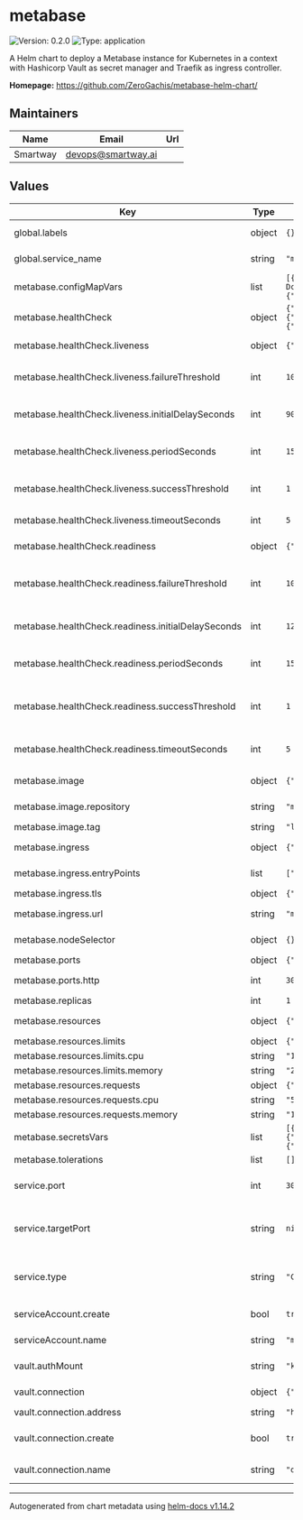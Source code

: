 # metabase

![Version: 0.2.0](https://img.shields.io/badge/Version-0.2.0-informational?style=flat-square) ![Type: application](https://img.shields.io/badge/Type-application-informational?style=flat-square)

A Helm chart to deploy a Metabase instance for Kubernetes in a context with Hashicorp Vault as secret manager and Traefik as ingress controller.

**Homepage:** <https://github.com/ZeroGachis/metabase-helm-chart/>

## Maintainers

| Name | Email | Url |
| ---- | ------ | --- |
| Smartway | <devops@smartway.ai> |  |

## Values

| Key | Type | Default | Description |
|-----|------|---------|-------------|
| global.labels | object | `{}` | Global labels applied to all resources |
| global.service_name | string | `"metabase"` | Service name used for resource naming |
| metabase.configMapVars | list | `[{"name":"MB_DB_TYPE","value":"h2"},{"name":"MB_DB_PORT","value":"5432"},{"name":"JAVA_OPTS","value":"-Xmx2g -Dc3p0.maxIdleTime=900 -Dc3p0.maxIdleTimeExcessConnections=1500"},{"name":"MB_REDIRECT_ALL_REQUESTS_TO_HTTPS","value":"false"}]` | ConfigMap variables configuration |
| metabase.healthCheck | object | `{"liveness":{"failureThreshold":10,"initialDelaySeconds":90,"periodSeconds":15,"successThreshold":1,"timeoutSeconds":5},"readiness":{"failureThreshold":10,"initialDelaySeconds":120,"periodSeconds":15,"successThreshold":1,"timeoutSeconds":5}}` | Health check configuration |
| metabase.healthCheck.liveness | object | `{"failureThreshold":10,"initialDelaySeconds":90,"periodSeconds":15,"successThreshold":1,"timeoutSeconds":5}` | Liveness probe configuration |
| metabase.healthCheck.liveness.failureThreshold | int | `10` | Number of failed checks before restarting container |
| metabase.healthCheck.liveness.initialDelaySeconds | int | `90` | Initial delay before liveness probe starts (seconds) |
| metabase.healthCheck.liveness.periodSeconds | int | `15` | Period between liveness probe checks (seconds) |
| metabase.healthCheck.liveness.successThreshold | int | `1` | Number of successful checks needed for liveness |
| metabase.healthCheck.liveness.timeoutSeconds | int | `5` | Timeout for liveness probe (seconds) |
| metabase.healthCheck.readiness | object | `{"failureThreshold":10,"initialDelaySeconds":120,"periodSeconds":15,"successThreshold":1,"timeoutSeconds":5}` | Readiness probe configuration |
| metabase.healthCheck.readiness.failureThreshold | int | `10` | Number of failed checks before marking as not ready |
| metabase.healthCheck.readiness.initialDelaySeconds | int | `120` | Initial delay before readiness probe starts (seconds) |
| metabase.healthCheck.readiness.periodSeconds | int | `15` | Period between readiness probe checks (seconds) |
| metabase.healthCheck.readiness.successThreshold | int | `1` | Number of successful checks needed for readiness |
| metabase.healthCheck.readiness.timeoutSeconds | int | `5` | Timeout for readiness probe (seconds) |
| metabase.image | object | `{"repository":"metabase/metabase","tag":"latest"}` | Metabase image configuration |
| metabase.image.repository | string | `"metabase/metabase"` | Metabase image repository |
| metabase.image.tag | string | `"latest"` | Metabase image tag |
| metabase.ingress | object | `{"entryPoints":["internal"],"tls":{"enabled":false,"secretName":""},"url":"metabase.example.com"}` | IngressRoute configuration |
| metabase.ingress.entryPoints | list | `["internal"]` | Entry points for Traefik |
| metabase.ingress.tls | object | `{"enabled":false,"secretName":""}` | TLS configuration |
| metabase.ingress.url | string | `"metabase.example.com"` | IngressRoute URL/hostname |
| metabase.nodeSelector | object | `{}` | Node selector for pod placement |
| metabase.ports | object | `{"http":3000}` | Port configuration |
| metabase.ports.http | int | `3000` | HTTP port for Metabase container |
| metabase.replicas | int | `1` | Number of replicas |
| metabase.resources | object | `{"limits":{"cpu":"1000m","memory":"2048Mi"},"requests":{"cpu":"500m","memory":"1024Mi"}}` | Resource requests and limits |
| metabase.resources.limits | object | `{"cpu":"1000m","memory":"2048Mi"}` | Resource limits |
| metabase.resources.limits.cpu | string | `"1000m"` | CPU limit |
| metabase.resources.limits.memory | string | `"2048Mi"` | Memory limit |
| metabase.resources.requests | object | `{"cpu":"500m","memory":"1024Mi"}` | Resource requests |
| metabase.resources.requests.cpu | string | `"500m"` | CPU request |
| metabase.resources.requests.memory | string | `"1024Mi"` | Memory request |
| metabase.secretsVars | list | `[{"envVars":[{"key":"DB_NAME","name":"MB_DB_DBNAME"},{"key":"DB_USER","name":"MB_DB_USER"},{"key":"DB_PASS","name":"MB_DB_PASS"}],"name":"metabase-db-credentials-secret","vaultPath":"metabase/db-credentials"},{"envVars":[{"key":"DB_HOST","name":"MB_DB_HOST"}],"name":"metabase-db-host-secret","vaultPath":"metabase/db-host"}]` | Secrets variables configuration |
| metabase.tolerations | list | `[]` | Pod tolerations |
| service.port | int | `3000` | Service port (port exposed by the service) |
| service.targetPort | string | `nil` | Target port (port on the container, defaults to metabase.ports.http) |
| service.type | string | `"ClusterIP"` | Service type (ClusterIP, NodePort, LoadBalancer) |
| serviceAccount.create | bool | `true` | Create a service account |
| serviceAccount.name | string | `"metabase-sa"` | Service account name |
| vault.authMount | string | `"kubernetes"` | Vault authentication mount path |
| vault.connection | object | `{"address":"http://vault.vault.svc.cluster.local:8200","create":true,"name":"default"}` | Vault connection configuration |
| vault.connection.address | string | `"http://vault.vault.svc.cluster.local:8200"` | Vault server address |
| vault.connection.create | bool | `true` | Create VaultConnection resource |
| vault.connection.name | string | `"default"` | VaultConnection resource name |

----------------------------------------------
Autogenerated from chart metadata using [helm-docs v1.14.2](https://github.com/norwoodj/helm-docs/releases/v1.14.2)

